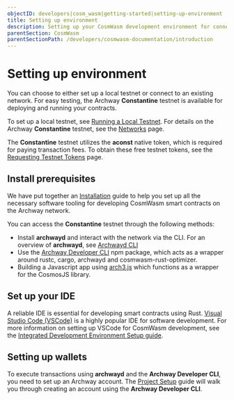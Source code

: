 ```yaml
---
objectID: developers|cosm_wasm|getting-started|setting-up-environment
title: Setting up environment
description: Setting up your CosmWasm development environment for connecting with the Archway network
parentSection: CosmWasm
parentSectionPath: /developers/cosmwasm-documentation/introduction
---
```


# Setting up environment

You can choose to either set up a local testnet or connect to an existing network. For easy testing, the Archway **Constantine** testnet is available for deploying and running your contracts.

To set up a local testnet, see [Running a Local Testnet](/validators/becoming-a-validator/running-a-local-testnet). For details on the Archway **Constantine** testnet, see the [Networks](/resources/networks#constantine-supported-testnet) page.

The **Constantine** testnet utilizes the **aconst** native token, which is required for paying transaction fees. To obtain these free testnet tokens, see the [Requesting Testnet Tokens](/developers/guides/faucet) page.

## Install prerequisites

We have put together an [Installation](/developers/getting-started/install) guide to help you set up all the necessary software tooling for developing CosmWasm smart contracts on the Archway network.

You can access the **Constantine** testnet through the following methods:
- Install **archwayd** and interact with the network via the CLI. For an overview of **archwayd**, see [Archwayd CLI](/developers/developer-tools/daemon)
- Use the [Archway Developer CLI](/developers/developer-tools/developer-cli) npm package, which acts as a wrapper around rustc, cargo, archwayd and cosmwasm-rust-optimizer. 
- Building a Javascript app using [arch3.js](/developers/developer-tools/arch3js/introduction) which functions as a wrapper for the CosmosJS library.

## Set up your IDE
A reliable IDE is essential for developing smart contracts using Rust. <a href="https://code.visualstudio.com" target="_blank">Visual Studio Code (VSCode)</a> is a highly popular IDE for software development. For more information on setting up VSCode for CosmWasm development, see the [Integrated Development Environment Setup guide](/developers/getting-started/ide-setup).

## Setting up wallets

To execute transactions using **archwayd** and the **Archway Developer CLI**, you need to set up an Archway account. The [Project Setup](/developers/getting-started/setup) guide will walk you through creating an account using the **Archway Developer CLI**.
